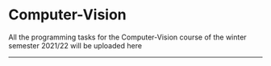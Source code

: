 # Computer-Vision
All the programming tasks for the Computer-Vision course of the winter semester 2021/22 will be uploaded here

---
